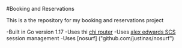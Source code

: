 #Booking and Reservations

This is a the repository for my booking and reservations project

-Built in Go version 1.17
-Uses thi [chi router](github.com/go-chi/chi/v5)
-Uses [alex edwards SCS](github.com/alexedwards/scs/v2) session management
-Uses [nosurf] ("github.com/justinas/nosurf")
